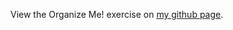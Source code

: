 View the Organize Me! exercise on <a href="http://damonsauve.github.io/index.html" target="_blank">my github page</a>.

